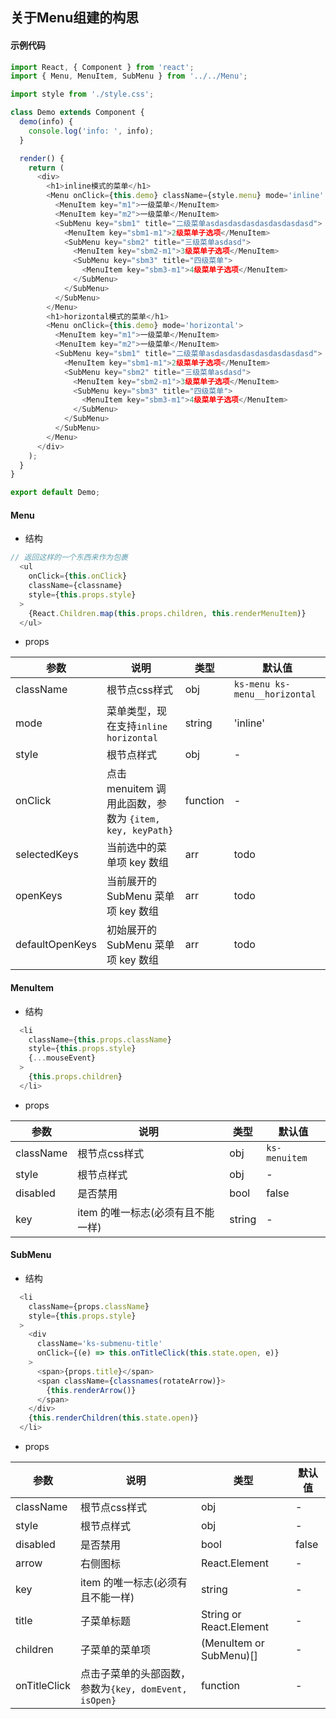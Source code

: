 ## 关于Menu组建的构思
#### 示例代码
```js
import React, { Component } from 'react';
import { Menu, MenuItem, SubMenu } from '../../Menu';

import style from './style.css';

class Demo extends Component {
  demo(info) {
    console.log('info: ', info);
  }

  render() {
    return (
      <div>
        <h1>inline模式的菜单</h1>
        <Menu onClick={this.demo} className={style.menu} mode='inline' style={{ width: 240 }}>
          <MenuItem key="m1">一级菜单</MenuItem>
          <MenuItem key="m2">一级菜单</MenuItem>
          <SubMenu key="sbm1" title="二级菜单asdasdasdasdasdasdasdasd">
            <MenuItem key="sbm1-m1">2级菜单子选项</MenuItem>
            <SubMenu key="sbm2" title="三级菜单asdasd">
              <MenuItem key="sbm2-m1">3级菜单子选项</MenuItem>
              <SubMenu key="sbm3" title="四级菜单">
                <MenuItem key="sbm3-m1">4级菜单子选项</MenuItem>
              </SubMenu>
            </SubMenu>
          </SubMenu>
        </Menu>
        <h1>horizontal模式的菜单</h1>
        <Menu onClick={this.demo} mode='horizontal'>
          <MenuItem key="m1">一级菜单</MenuItem>
          <MenuItem key="m2">一级菜单</MenuItem>
          <SubMenu key="sbm1" title="二级菜单asdasdasdasdasdasdasdasd">
            <MenuItem key="sbm1-m1">2级菜单子选项</MenuItem>
            <SubMenu key="sbm2" title="三级菜单asdasd">
              <MenuItem key="sbm2-m1">3级菜单子选项</MenuItem>
              <SubMenu key="sbm3" title="四级菜单">
                <MenuItem key="sbm3-m1">4级菜单子选项</MenuItem>
              </SubMenu>
            </SubMenu>
          </SubMenu>
        </Menu>
      </div>
    );
  }
}

export default Demo;
```

#### Menu
+ 结构
```js
// 返回这样的一个东西来作为包裹
  <ul
    onClick={this.onClick}
    className={classname}
    style={this.props.style}
  >
    {React.Children.map(this.props.children, this.renderMenuItem)}
  </ul>
```

+ props

| 参数  | 说明 | 类型 | 默认值 |
| ---- | ---- | ---- | ---- |
| className | 根节点css样式 | obj | `ks-menu ks-menu__horizontal` |
| mode | 菜单类型，现在支持`inline` `horizontal` | string | 'inline' |
| style | 根节点样式 | obj | - |
| onClick | 点击 menuitem 调用此函数，参数为 `{item, key, keyPath}` | function | - |
| selectedKeys | 当前选中的菜单项 key 数组 | arr | todo |
| openKeys | 当前展开的 SubMenu 菜单项 key 数组 | arr | todo |
| defaultOpenKeys | 初始展开的 SubMenu 菜单项 key 数组 | arr | todo |

#### MenuItem
+ 结构
```js
  <li
    className={this.props.className}
    style={this.props.style}
    {...mouseEvent}
  >
    {this.props.children}
  </li>
```

+ props

| 参数  | 说明 | 类型 | 默认值 |
| ---- | ---- | ---- | ---- |
| className | 根节点css样式 | obj | `ks-menuitem` |
| style | 根节点样式 | obj | - |
| disabled | 是否禁用	| bool | false |
| key | item 的唯一标志(必须有且不能一样) | string | - |


#### SubMenu
+ 结构
```js
  <li
    className={props.className}
    style={this.props.style}
  >
    <div
      className='ks-submenu-title'
      onClick={(e) => this.onTitleClick(this.state.open, e)}
    >
      <span>{props.title}</span>
      <span className={classnames(rotateArrow)}>
        {this.renderArrow()}
      </span>
    </div>
    {this.renderChildren(this.state.open)}
  </li>
```

+ props

| 参数  | 说明 | 类型 | 默认值 |
| ---- | ---- | ---- | ---- |
| className | 根节点css样式 | obj | - |
| style | 根节点样式 | obj | - |
| disabled | 是否禁用	| bool | false |
| arrow | 右侧图标 | React.Element | - |
| key | item 的唯一标志(必须有且不能一样) | string | - |
| title | 子菜单标题 | String or React.Element | - |
| children | 子菜单的菜单项 | (MenuItem or SubMenu)[] | - |
| onTitleClick | 点击子菜单的头部函数，参数为`{key, domEvent, isOpen}` | function | - |
